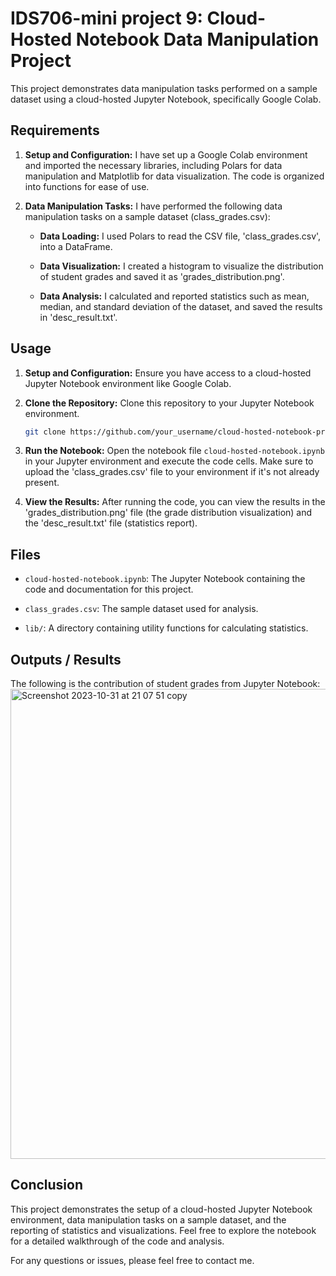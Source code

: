 # IDS706-mini project 9:  Cloud-Hosted Notebook Data Manipulation Project

This project demonstrates data manipulation tasks performed on a sample dataset using a cloud-hosted Jupyter Notebook, specifically Google Colab.

## Requirements 

1. **Setup and Configuration:** I have set up a Google Colab environment and imported the necessary libraries, including Polars for data manipulation and Matplotlib for data visualization. The code is organized into functions for ease of use.

2. **Data Manipulation Tasks:** I have performed the following data manipulation tasks on a sample dataset (class_grades.csv):

    - **Data Loading:** I used Polars to read the CSV file, 'class_grades.csv', into a DataFrame.

    - **Data Visualization:** I created a histogram to visualize the distribution of student grades and saved it as 'grades_distribution.png'.

    - **Data Analysis:** I calculated and reported statistics such as mean, median, and standard deviation of the dataset, and saved the results in 'desc_result.txt'.

## Usage

1. **Setup and Configuration:** Ensure you have access to a cloud-hosted Jupyter Notebook environment like Google Colab.

2. **Clone the Repository:** Clone this repository to your Jupyter Notebook environment.

    ```bash
    git clone https://github.com/your_username/cloud-hosted-notebook-project.git
    ```

3. **Run the Notebook:** Open the notebook file `cloud-hosted-notebook.ipynb` in your Jupyter environment and execute the code cells. Make sure to upload the 'class_grades.csv' file to your environment if it's not already present.

4. **View the Results:** After running the code, you can view the results in the 'grades_distribution.png' file (the grade distribution visualization) and the 'desc_result.txt' file (statistics report).

## Files

- `cloud-hosted-notebook.ipynb`: The Jupyter Notebook containing the code and documentation for this project.

- `class_grades.csv`: The sample dataset used for analysis.

- `lib/`: A directory containing utility functions for calculating statistics.

## Outputs / Results
The following is the contribution of student grades from Jupyter Notebook:
<img width="752" alt="Screenshot 2023-10-31 at 21 07 51 copy" src="https://github.com/nogibjj/mini-proj9-rc/assets/123079408/bb6f7d61-4452-45af-8419-7b05b848b884">


## Conclusion

This project demonstrates the setup of a cloud-hosted Jupyter Notebook environment, data manipulation tasks on a sample dataset, and the reporting of statistics and visualizations. Feel free to explore the notebook for a detailed walkthrough of the code and analysis.

For any questions or issues, please feel free to contact me.

